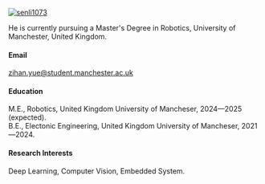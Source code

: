 

[![senli1073](https://img.shields.io/badge/senli1073-github-blue?logo=github)](https://github.com/senli1073)

He is currently pursuing a Master's Degree in Robotics, University of Manchester, United Kingdom.

#### Email
zihan.yue@student.manchester.ac.uk

#### Education
M.E., Robotics, United Kingdom University of Mancheser, 2024—2025 (expected).\
B.E., Electonic Engineering, United Kingdom University of Mancheser, 2021—2024.

#### Research Interests
Deep Learning, Computer Vision, Embedded System.

